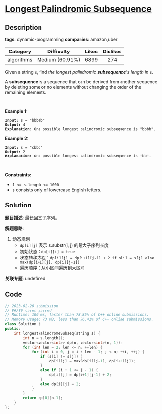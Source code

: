 # [Longest Palindromic Subsequence](https://leetcode.com/problems/longest-palindromic-subsequence/description/)

## Description

**tags**: dynamic-programming
**companies**: amazon,uber

| Category | Difficulty | Likes | Dislikes |
| :------: | :--------: | :---: | :------: |
| algorithms | Medium (60.91%) | 6899 | 274 |

<p>Given a string <code>s</code>, find <em>the longest palindromic <strong>subsequence</strong>&#39;s length in</em> <code>s</code>.</p>

<p>A <strong>subsequence</strong> is a sequence that can be derived from another sequence by deleting some or no elements without changing the order of the remaining elements.</p>

<p>&nbsp;</p>
<p><strong class="example">Example 1:</strong></p>

<pre><code><strong>Input:</strong> s = &quot;bbbab&quot;
<strong>Output:</strong> 4
<strong>Explanation:</strong> One possible longest palindromic subsequence is &quot;bbbb&quot;.</code></pre>

<p><strong class="example">Example 2:</strong></p>

<pre><code><strong>Input:</strong> s = &quot;cbbd&quot;
<strong>Output:</strong> 2
<strong>Explanation:</strong> One possible longest palindromic subsequence is &quot;bb&quot;.</code></pre>

<p>&nbsp;</p>
<p><strong>Constraints:</strong></p>

<ul>
	<li><code>1 &lt;= s.length &lt;= 1000</code></li>
	<li><code>s</code> consists only of lowercase English letters.</li>
</ul>

## Solution

**题目描述**: 最长回文子序列。

**解题思路**:

1. 动态规划
   - `dp[i][j]` 表示 s.substr(i, j) 的最大子序列长度
   - 初始状态：`dp[i][i] = true`
   - 状态转移方程：`dp[i][j] = dp[i+1][j-1] + 2 if s[i] = s[j] else max(dp[i+1][j], dp[i][j-1])`
   - 遍历顺序：从小区间遍历到大区间

**关联专题**: undefined

## Code

```cpp
// 2023-02-20 submission
// 86/86 cases passed
// Runtime: 106 ms, faster than 78.85% of C++ online submissions.
// Memory Usage: 73 MB, less than 56.41% of C++ online submissions.
class Solution {
public:
    int longestPalindromeSubseq(string s) {
        int n = s.length();
        vector<vector<int>> dp(n, vector<int>(n, 1));
        for (int len = 2; len <= n; ++len) {
            for (int i = 0, j = i + len - 1; j < n; ++i, ++j) {
                if (s[i] != s[j]) {
                    dp[i][j] = max(dp[i][j-1], dp[i+1][j]);
                }
                else if (i + 1 <= j - 1) {
                    dp[i][j] = dp[i+1][j-1] + 2;
                }
                else dp[i][j] = 2;
            }
        }
        return dp[0][n-1];
    }
};
```
